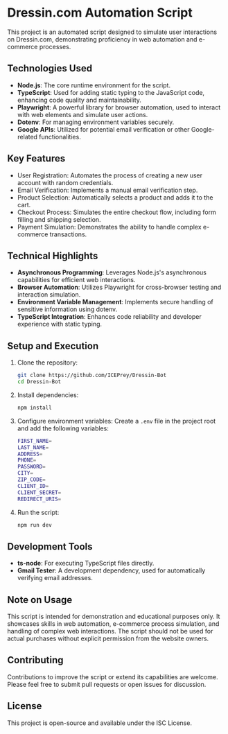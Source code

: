 # Dressin.com Automation Script

This project is an automated script designed to simulate user interactions on Dressin.com, demonstrating proficiency in web automation and e-commerce processes.

## Technologies Used

- **Node.js**: The core runtime environment for the script.
- **TypeScript**: Used for adding static typing to the JavaScript code, enhancing code quality and maintainability.
- **Playwright**: A powerful library for browser automation, used to interact with web elements and simulate user actions.
- **Dotenv**: For managing environment variables securely.
- **Google APIs**: Utilized for potential email verification or other Google-related functionalities.

## Key Features

- User Registration: Automates the process of creating a new user account with random credentials.
- Email Verification: Implements a manual email verification step.
- Product Selection: Automatically selects a product and adds it to the cart.
- Checkout Process: Simulates the entire checkout flow, including form filling and shipping selection.
- Payment Simulation: Demonstrates the ability to handle complex e-commerce transactions.

## Technical Highlights

- **Asynchronous Programming**: Leverages Node.js's asynchronous capabilities for efficient web interactions.
- **Browser Automation**: Utilizes Playwright for cross-browser testing and interaction simulation.
- **Environment Variable Management**: Implements secure handling of sensitive information using dotenv.
- **TypeScript Integration**: Enhances code reliability and developer experience with static typing.

## Setup and Execution

1. Clone the repository:

   ```bash
   git clone https://github.com/ICEPrey/Dressin-Bot
   cd Dressin-Bot
   ```

2. Install dependencies:

   ```bash
   npm install
   ```

3. Configure environment variables:
   Create a `.env` file in the project root and add the following variables:

   ```bash
   FIRST_NAME=
   LAST_NAME=
   ADDRESS=
   PHONE=
   PASSWORD=
   CITY=
   ZIP_CODE=
   CLIENT_ID=
   CLIENT_SECRET=
   REDIRECT_URIS=
   ```

4. Run the script:
   ```bash
   npm run dev
   ```

## Development Tools

- **ts-node**: For executing TypeScript files directly.
- **Gmail Tester**: A development dependency, used for automatically verifying email addresses.

## Note on Usage

This script is intended for demonstration and educational purposes only. It showcases skills in web automation, e-commerce process simulation, and handling of complex web interactions. The script should not be used for actual purchases without explicit permission from the website owners.

## Contributing

Contributions to improve the script or extend its capabilities are welcome. Please feel free to submit pull requests or open issues for discussion.

## License

This project is open-source and available under the ISC License.
